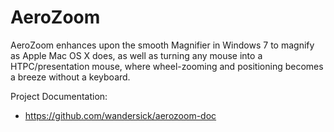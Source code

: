 # AeroZoom

AeroZoom enhances upon the smooth Magnifier in Windows 7 to magnify as Apple Mac OS X does, as well as turning any mouse into a HTPC/presentation mouse, where wheel-zooming and positioning becomes a breeze without a keyboard.

Project Documentation:

- https://github.com/wandersick/aerozoom-doc
